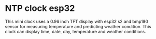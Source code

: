 # NTP clock esp32
This mini clock uses a 0.96 inch TFT display with esp32 s2 and bmp180 sensor for measuring temperature and predicting weather condition. This clock can display time, date, day, temperature and weather conditions. 
